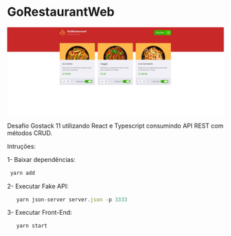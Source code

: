 # GoRestaurantWeb
<img src="./src/assets/GoRestaurant.JPG" widt="100%">

Desafio Gostack 11 utilizando React e Typescript consumindo API REST com métodos CRUD.

Intruções:

1- Baixar dependências: 
```javascript
 yarn add
```

2- Executar Fake API:
```javascript
   yarn json-server server.json -p 3333
```


3- Executar Front-End:
```javascript
   yarn start
```
